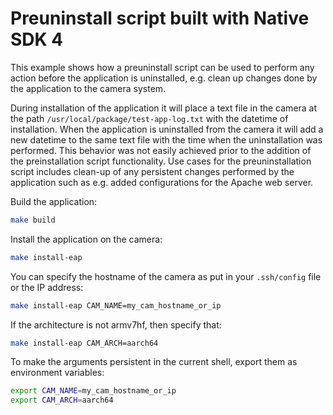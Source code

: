 # Preuninstall script built with Native SDK 4
This example shows how a preuninstall script can be used to perform any action before the application is uninstalled, e.g. clean up changes done by the application to the camera system.

During installation of the application it will place a text file in the camera at the path `/usr/local/package/test-app-log.txt` with the datetime of installation. When the application is uninstalled from the camera it will add a new datetime to the same text file with the time when the uninstallation was performed. This behavior was not easily achieved prior to the addition of the preinstallation script functionality. Use cases for the preuninstallation script includes clean-up of any persistent changes performed by the application such as e.g. added configurations for the Apache web server.

Build the application:
```bash
make build
```

Install the application on the camera:
```bash
make install-eap
```

You can specify the hostname of the camera as put in your `.ssh/config` file or the IP address:
```bash
make install-eap CAM_NAME=my_cam_hostname_or_ip
```

If the architecture is not armv7hf, then specify that:
```bash
make install-eap CAM_ARCH=aarch64
```

To make the arguments persistent in the current shell, export them as environment variables:
```bash
export CAM_NAME=my_cam_hostname_or_ip
export CAM_ARCH=aarch64
```

